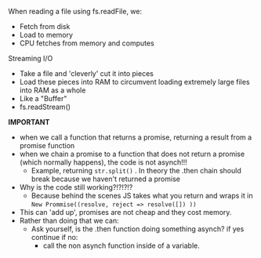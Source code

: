 When reading a file using fs.readFile, we:
- Fetch from disk
- Load to memory
- CPU fetches from memory and computes

Streaming I/O
- Take a file and 'cleverly' cut it into pieces
- Load these pieces into RAM to circumvent loading extremely large files into RAM as a whole
- Like a "Buffer"
- fs.readStream()

**IMPORTANT**

- when we call a function that returns a promise, returning a result from a promise function
- when we chain a promise to a function that does not return a promise (which normally happens), the code is not asynch!!!
  - Example, returning `str.split()` . In theory the .then chain should break because we haven't returned a promise
- Why is the code still working?!?!?!?
  - Because behind the scenes JS takes what you return and wraps it in `New Prommise((resolve, reject => resolve([]) ))`
- This can 'add up', promises are not cheap and they cost memory.
- Rather than doing that we can:
  - Ask yourself, is the .then function doing something asynch? if yes continue if no:
    - call the non asynch function inside of a variable.    